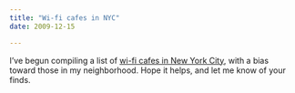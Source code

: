 ```yaml
---
title: "Wi-fi cafes in NYC"
date: 2009-12-15

---
```


I’ve begun compiling a list of [wi-fi cafes in New York City](/blog/page/Wi-Fi-cafes-in-NYC.aspx), with a bias toward those in my neighborhood. Hope it helps, and let me know of your finds.
